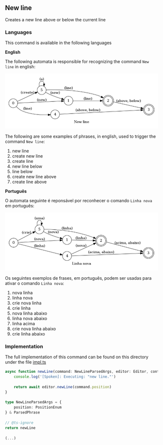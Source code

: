 ## New line

Creates a new line above or below the current line

### Languages

This command is available in the following languages

**English**

The following automata is responsible for recognizing the command `New line` in english:

![English](phrase_en-US.png)

The following are some examples of phrases, in english, used to trigger the command `New line`:

1. new line
2. create new line
3. create line
4. new line below
5. line below
6. create new line above
7. create line above

**Português**

O automata seguinte é reponsável por reconhecer o comando `Linha nova` em português:

![Português](phrase_pt-BR.png)

Os seguintes exemplos de frases, em português, podem ser usadas para ativar o comando `Linha nova`:

1. nova linha
2. linha nova
3. crie nova linha
4. crie linha
5. nova linha abaixo
6. linha nova abaixo
7. linha acima
8. crie nova linha abaixo
9. crie linha abaixo

### Implementation

The full implementation of this command can be found on this directory under the file [impl.ts](impl.ts)

```typescript
async function newLine(command: NewLineParsedArgs, editor: Editor, context: {}) {
    console.log('[Spoken]: Executing: "new line."')

    return await editor.newLine(command.position)
}

type NewLineParsedArgs = {
    position: PositionEnum
} & ParsedPhrase

// @ts-ignore
return newLine

(...)
```